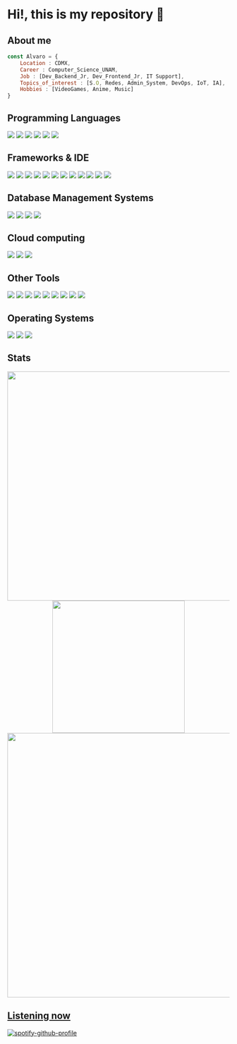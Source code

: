 # Hi!, this is my repository 👋

## About me

```javascript
const Alvaro = {
    Location : CDMX,
    Career : Computer_Science_UNAM,
    Job : [Dev_Backend_Jr, Dev_Frontend_Jr, IT Support],
    Topics_of_interest : [S.O, Redes, Admin_System, DevOps, IoT, IA],
    Hobbies : [VideoGames, Anime, Music]
}
```

## Programming Languages

<p>
<img src="https://img.shields.io/badge/JavaScript-323330?style=for-the-badge&logo=javascript&logoColor=F7DF1E">
<img src="https://img.shields.io/badge/C-00599C?style=for-the-badge&logo=c&logoColor=white">
<!-- <img src="https://img.shields.io/badge/C%2B%2B-00599C?style=for-the-badge&logo=c%2B%2B&logoColor=white"> -->
<img src="https://img.shields.io/badge/Elixir-4B275F?style=for-the-badge&logo=elixir&logoColor=white">
<img src="https://img.shields.io/badge/Python-FFD43B?style=for-the-badge&logo=python&logoColor=blue">
<img src="https://img.shields.io/badge/Haskell-5D4F85?style=for-the-badge&logo=haskell&logoColor=white">
<img src="https://img.shields.io/badge/Java-ED8B00?style=for-the-badge&logo=java&logoColor=white">
<!-- <img src="https://img.shields.io/badge/Delphi-B22222?style=for-the-badge&logo=delphi&logoColor=white">
</p> -->

## Frameworks & IDE

<p>
<img src="https://img.shields.io/badge/apache_maven-C71A36?style=for-the-badge&logo=apachemaven&logoColor=white">
<img src="https://img.shields.io/badge/Ant%20Design-1890FF?style=for-the-badge&logo=antdesign&logoColor=white">
<!-- <img src="https://img.shields.io/badge/Angular-DD0031?style=for-the-badge&logo=angular&logoColor=white"> -->
<img src="https://img.shields.io/badge/Bootstrap-563D7C?style=for-the-badge&logo=bootstrap&logoColor=white">
<img src="https://img.shields.io/badge/conda-342B029.svg?&style=for-the-badge&logo=anaconda&logoColor=white">
<img src="https://img.shields.io/badge/Flask-000000?style=for-the-badge&logo=flask&logoColor=white">
<img src="https://img.shields.io/badge/Jupyter-F37626.svg?&style=for-the-badge&logo=Jupyter&logoColor=white">
<img src="https://img.shields.io/badge/Vue.js-35495E?style=for-the-badge&logo=vuedotjs&logoColor=4FC08D">
<!-- <img src="https://img.shields.io/badge/Vite-B73BFE?style=for-the-badge&logo=vite&logoColor=FFD62E"> -->
<img src="https://img.shields.io/badge/CMake-064F8C?style=for-the-badge&logo=cmake&logoColor=white">
<img src="https://img.shields.io/badge/apache%20netbeans-1B6AC6?style=for-the-badge&logo=apache%20netbeans%20IDE&logoColor=white">
<img src="https://img.shields.io/badge/Visual_Studio_Code-0078D4?style=for-the-badge&logo=visual%20studio%20code&logoColor=white">
<img src="https://img.shields.io/badge/Emacs-%237F5AB6.svg?&style=for-the-badge&logo=gnu-emacs&logoColor=white">
<img src="https://img.shields.io/badge/NeoVim-%2357A143.svg?&style=for-the-badge&logo=neovim&logoColor=white">
</p>

## Database Management Systems

<p>
<img src="https://img.shields.io/badge/MariaDB-003545?style=for-the-badge&logo=mariadb&logoColor=white">
<img src="https://img.shields.io/badge/MySQL-005C84?style=for-the-badge&logo=mysql&logoColor=white">
<img src="https://img.shields.io/badge/PostgreSQL-316192?style=for-the-badge&logo=postgresql&logoColor=white">
<img src="https://img.shields.io/badge/MongoDB-4EA94B?style=for-the-badge&logo=mongodb&logoColor=white">
</p>

## Cloud computing

<p>
<img src="https://img.shields.io/badge/microsoft%20azure-0089D6?style=for-the-badge&logo=microsoft-azure&logoColor=white">
<img src="https://img.shields.io/badge/Amazon_AWS-FF9900?style=for-the-badge&logo=amazonaws&logoColor=white">
<img src="https://img.shields.io/badge/Google_Cloud-4285F4?style=for-the-badge&logo=google-cloud&logoColor=white">
</p>

## Other Tools

<p>
<img src="https://img.shields.io/badge/Azure_DevOps-0078D7?style=for-the-badge&logo=azure-devops&logoColor=white">
<img src="https://img.shields.io/badge/Azure_Functions-0062AD?style=for-the-badge&logo=azure-functions&logoColor=white">
<img src="https://img.shields.io/badge/GitHub_Actions-2088FF?style=for-the-badge&logo=github-actions&logoColor=white">
<img src="https://img.shields.io/badge/Canva-%2300C4CC.svg?&style=for-the-badge&logo=Canva&logoColor=white">
<img src="https://img.shields.io/badge/Figma-F24E1E?style=for-the-badge&logo=figma&logoColor=white">
<!-- <img src="https://img.shields.io/badge/Sketch-FFB387?style=for-the-badge&logo=sketch&logoColor=black"> -->
<img src="https://img.shields.io/badge/LaTeX-47A141?style=for-the-badge&logo=LaTeX&logoColor=white">
<img src="https://img.shields.io/badge/Miro-050038?style=for-the-badge&logo=Miro&logoColor=white">
<img src="https://img.shields.io/badge/Notion-000000?style=for-the-badge&logo=notion&logoColor=white">
<img src="https://img.shields.io/badge/Overleaf-47A141?style=for-the-badge&logo=Overleaf&logoColor=white">
</p>

## Operating Systems

<p>
<img src="https://img.shields.io/badge/Windows-0078D6?style=for-the-badge&logo=windows&logoColor=white">
<img src="https://img.shields.io/badge/mac%20os-000000?style=for-the-badge&logo=apple&logoColor=white">
<img src="https://img.shields.io/static/v1?style=for-the-badge&message=Linux&color=222222&logo=Linux&logoColor=FCC624&label=">
</p>

## Stats

<p align='center'>
<a href="#"><img src="https://github-readme-stats.vercel.app/api?username=AlvaroRamirez01&show_icons=true&count_private=true&theme=dark" width="520"></a>
<a href="#"><img src="https://github-readme-stats.vercel.app/api/top-langs/?username=AlvaroRamirez01&show_icons=true&count_private=true&theme=dark&langs_count=10" width="300">
<br>
<a href="#"><img src="https://github-readme-streak-stats.herokuapp.com/?user=AlvaroRamirez01&show_icons=true&count_private=true&theme=dark" width="600">
</p>

## [Listening now](#)

[![spotify-github-profile](https://spotify-github-profile.vercel.app/api/view?uid=kiedisalvaro&cover_image=true&theme=default&bar_color_cover=true)](https://spotify-github-profile.vercel.app/api/view?uid=kiedisalvaro&redirect=true)
